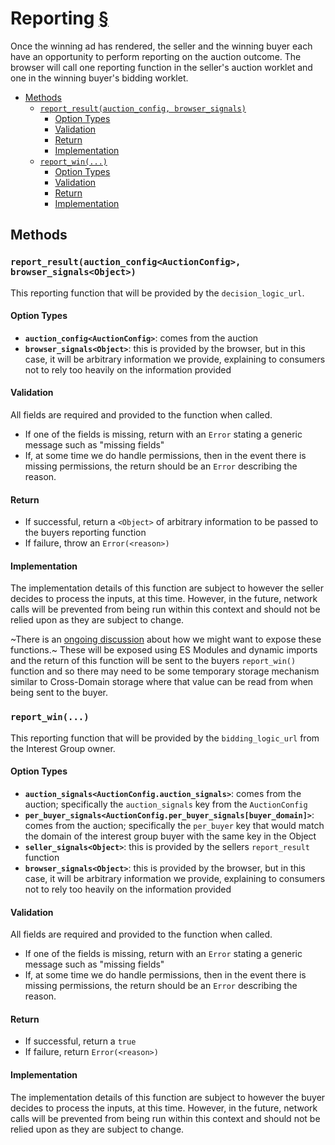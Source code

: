 # Reporting [§](https://github.com/WICG/turtledove/blob/main/FLEDGE.md#5-event-level-reporting-for-now)

Once the winning ad has rendered, the seller and the winning buyer each have an opportunity to perform reporting on the auction outcome. The browser will call one reporting function in the seller's auction worklet and one in the winning buyer's bidding worklet.

<!-- toc -->

- [Methods](#methods)
  * [`report_result(auction_config, browser_signals)`](#report_resultauction_config-browser_signals)
    + [Option Types](#option-types)
    + [Validation](#validation)
    + [Return](#return)
    + [Implementation](#implementation)
  * [`report_win(...)`](#report_win)
    + [Option Types](#option-types-1)
    + [Validation](#validation-1)
    + [Return](#return-1)
    + [Implementation](#implementation-1)

<!-- tocstop -->

## Methods

### `report_result(auction_config<AuctionConfig>, browser_signals<Object>)`

This reporting function that will be provided by the `decision_logic_url`.

#### Option Types

* **`auction_config<AuctionConfig>`**: comes from the auction
* **`browser_signals<Object>`**: this is provided by the browser, but in this case, it will be arbitrary information we provide, explaining to consumers not to rely too heavily on the information provided

#### Validation

All fields are required and provided to the function when called.

* If one of the fields is missing, return with an `Error` stating a generic message such as "missing fields"
* If, at some time we do handle permissions, then in the event there is missing permissions, the return should be an `Error` describing the reason.

#### Return

* If successful, return a `<Object>` of arbitrary information to be passed to the buyers reporting function
* If failure, throw an `Error(<reason>)`

#### Implementation

The implementation details of this function are subject to however the seller decides to process the inputs, at this time.  However, in the future, network calls will be prevented from being run within this context and should not be relied upon as they are subject to change.

~There is an [ongoing discussion](https://github.com/MagniteEngineering/fledge.polyfill/discussions/9) about how we might want to expose these functions.~  These will be exposed using ES Modules and dynamic imports and the return of this function will be sent to the buyers `report_win()` function and so there may need to be some temporary storage mechanism similar to Cross-Domain storage where that value can be read from when being sent to the buyer.

### `report_win(...)`

This reporting function that will be provided by the `bidding_logic_url` from the Interest Group owner.

#### Option Types

* **`auction_signals<AuctionConfig.auction_signals>`**: comes from the auction; specifically the `auction_signals` key from the `AuctionConfig`
* **`per_buyer_signals<AuctionConfig.per_buyer_signals[buyer_domain]>`**: comes from the auction; specifically the `per_buyer` key that would match the domain of the interest group buyer with the same key in the Object
* **`seller_signals<Object>`**: this is provided by the sellers `report_result` function
* **`browser_signals<Object>`**: this is provided by the browser, but in this case, it will be arbitrary information we provide, explaining to consumers not to rely too heavily on the information provided

#### Validation

All fields are required and provided to the function when called.

* If one of the fields is missing, return with an `Error` stating a generic message such as "missing fields"
* If, at some time we do handle permissions, then in the event there is missing permissions, the return should be an `Error` describing the reason.

#### Return

* If successful, return a `true`
* If failure, return `Error(<reason>)`

#### Implementation

The implementation details of this function are subject to however the buyer decides to process the inputs, at this time.  However, in the future, network calls will be prevented from being run within this context and should not be relied upon as they are subject to change.
